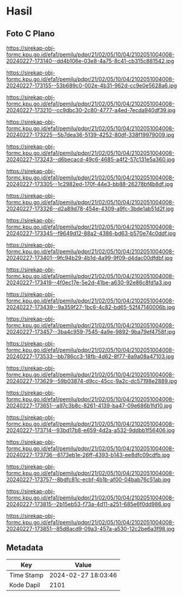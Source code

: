 # Hasil

## Foto C Plano

https://sirekap-obj-formc.kpu.go.id/efa1/pemilu/pdpr/21/02/05/10/04/2102051004008-20240227-173140--dd4b106e-03e8-4a75-8c41-cb315c881542.jpg

https://sirekap-obj-formc.kpu.go.id/efa1/pemilu/pdpr/21/02/05/10/04/2102051004008-20240227-173155--53b689c0-002e-4b31-962d-cc9e0e5628a6.jpg

https://sirekap-obj-formc.kpu.go.id/efa1/pemilu/pdpr/21/02/05/10/04/2102051004008-20240227-173210--cc9dbc30-2c80-4777-a4ed-7ecda940df39.jpg

https://sirekap-obj-formc.kpu.go.id/efa1/pemilu/pdpr/21/02/05/10/04/2102051004008-20240227-173225--5b7dea36-5139-4252-80df-338f19979009.jpg

https://sirekap-obj-formc.kpu.go.id/efa1/pemilu/pdpr/21/02/05/10/04/2102051004008-20240227-173243--d6becacd-49c6-4685-a4f2-57c131e5a360.jpg

https://sirekap-obj-formc.kpu.go.id/efa1/pemilu/pdpr/21/02/05/10/04/2102051004008-20240227-173305--1c2982ed-170f-44e3-bb88-26278bf4b8df.jpg

https://sirekap-obj-formc.kpu.go.id/efa1/pemilu/pdpr/21/02/05/10/04/2102051004008-20240227-173326--d2a89d78-454e-4309-a9fc-3bde1ab51d2f.jpg

https://sirekap-obj-formc.kpu.go.id/efa1/pemilu/pdpr/21/02/05/10/04/2102051004008-20240227-173345--f9649d12-88a2-4386-bd63-b570e74c0ddf.jpg

https://sirekap-obj-formc.kpu.go.id/efa1/pemilu/pdpr/21/02/05/10/04/2102051004008-20240227-173401--9fc94b29-4b1d-4a99-9f09-d4dac00dfdbf.jpg

https://sirekap-obj-formc.kpu.go.id/efa1/pemilu/pdpr/21/02/05/10/04/2102051004008-20240227-173419--4f0ec17e-5e2d-41be-a630-92e86c8fd1a3.jpg

https://sirekap-obj-formc.kpu.go.id/efa1/pemilu/pdpr/21/02/05/10/04/2102051004008-20240227-173439--9a359f27-1bc6-4c82-bd65-52f47140006b.jpg

https://sirekap-obj-formc.kpu.go.id/efa1/pemilu/pdpr/21/02/05/10/04/2102051004008-20240227-173457--3ba4c959-7545-4a9e-9892-9ba79ef4758f.jpg

https://sirekap-obj-formc.kpu.go.id/efa1/pemilu/pdpr/21/02/05/10/04/2102051004008-20240227-173533--bb786cc3-18fb-4d62-8f77-8a9a08a47103.jpg

https://sirekap-obj-formc.kpu.go.id/efa1/pemilu/pdpr/21/02/05/10/04/2102051004008-20240227-173629--59b03874-d9cc-45cc-9a2c-dc57198e2889.jpg

https://sirekap-obj-formc.kpu.go.id/efa1/pemilu/pdpr/21/02/05/10/04/2102051004008-20240227-173651--a97c3b8c-8261-4139-ba47-09e686b1fd10.jpg

https://sirekap-obj-formc.kpu.go.id/efa1/pemilu/pdpr/21/02/05/10/04/2102051004008-20240227-173714--93bd17b8-e659-4d2a-a532-9ddbb1f56406.jpg

https://sirekap-obj-formc.kpu.go.id/efa1/pemilu/pdpr/21/02/05/10/04/2102051004008-20240227-173736--6173eb1e-26ff-4393-b143-ee8dfc09cdfb.jpg

https://sirekap-obj-formc.kpu.go.id/efa1/pemilu/pdpr/21/02/05/10/04/2102051004008-20240227-173757--8bdfc81c-ecbf-4b1b-af00-04bab76c51ab.jpg

https://sirekap-obj-formc.kpu.go.id/efa1/pemilu/pdpr/21/02/05/10/04/2102051004008-20240227-173815--2b15eb53-f73a-4d11-a251-685e6f0dd986.jpg

https://sirekap-obj-formc.kpu.go.id/efa1/pemilu/pdpr/21/02/05/10/04/2102051004008-20240227-173851--85d8acd9-09a3-457a-a530-12c2be6a3f98.jpg


## Metadata

| Key        | Value               |
| ---------- | ------------------- |
| Time Stamp | 2024-02-27 18:03:46 |
| Kode Dapil | 2101                |



